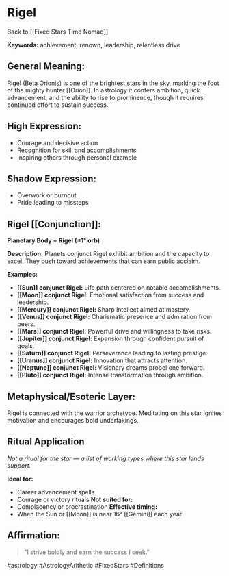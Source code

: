 # Rigel

Back to [[Fixed Stars Time Nomad]]

**Keywords:** achievement, renown, leadership, relentless drive

## General Meaning:
Rigel (Beta Orionis) is one of the brightest stars in the sky, marking the foot of the mighty hunter [[Orion]]. In astrology it confers ambition, quick advancement, and the ability to rise to prominence, though it requires continued effort to sustain success.

## High Expression:
- Courage and decisive action
- Recognition for skill and accomplishments
- Inspiring others through personal example

## Shadow Expression:
- Overwork or burnout
- Pride leading to missteps

## Rigel [[Conjunction]]:

**Planetary Body + Rigel (≤1° orb)**

**Description:**
Planets conjunct Rigel exhibit ambition and the capacity to excel. They push toward achievements that can earn public acclaim.

**Examples:**
- **[[Sun]] conjunct Rigel:** Life path centered on notable accomplishments.
- **[[Moon]] conjunct Rigel:** Emotional satisfaction from success and leadership.
- **[[Mercury]] conjunct Rigel:** Sharp intellect aimed at mastery.
- **[[Venus]] conjunct Rigel:** Charismatic presence and admiration from peers.
- **[[Mars]] conjunct Rigel:** Powerful drive and willingness to take risks.
- **[[Jupiter]] conjunct Rigel:** Expansion through confident pursuit of goals.
- **[[Saturn]] conjunct Rigel:** Perseverance leading to lasting prestige.
- **[[Uranus]] conjunct Rigel:** Innovation that attracts attention.
- **[[Neptune]] conjunct Rigel:** Visionary dreams propel one forward.
- **[[Pluto]] conjunct Rigel:** Intense transformation through ambition.

## Metaphysical/Esoteric Layer:
Rigel is connected with the warrior archetype. Meditating on this star ignites motivation and encourages bold undertakings.

## Ritual Application
*Not a ritual for the star — a list of working types where this star lends support.*

**Ideal for:**
- Career advancement spells
- Courage or victory rituals
**Not suited for:**
- Complacency or procrastination
**Effective timing:**
- When the Sun or [[Moon]] is near 16° [[Gemini]] each year

## Affirmation:

> "I strive boldly and earn the success I seek."

#astrology #AstrologyArithetic #FixedStars #Definitions
